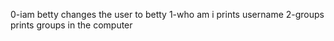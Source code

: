 0-iam betty changes the user to betty
1-who am i prints username
2-groups prints groups in the computer

